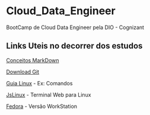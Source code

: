 # Cloud_Data_Engineer
BootCamp de Cloud Data Engineer pela DIO - Cognizant

## Links Uteis no decorrer dos estudos

[Conceitos MarkDown](https://www.markdownguide.org/getting-started/)

[Download Git](https://git-scm.com/downloads) 

[Guia Linux](https://guiafoca.org/) - Ex: Comandos 

[JsLinux](https://bellard.org/jslinux/) - Terminal Web para Linux

[Fedora](https://getfedora.org/pt_BR/) - Versão WorkStation
